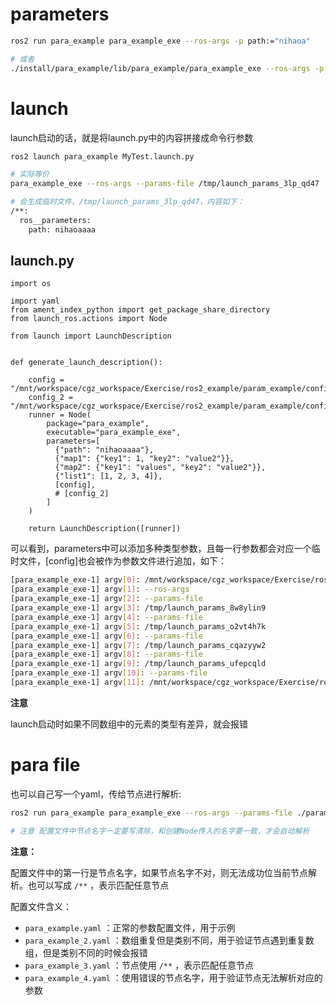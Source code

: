 # parameters

```bash
ros2 run para_example para_example_exe --ros-args -p path:="nihaoa"
```

```bash
# 或者
./install/para_example/lib/para_example/para_example_exe --ros-args -p path:="nihaoa"
```

# launch

launch启动的话，就是将launch.py中的内容拼接成命令行参数

```bash
ros2 launch para_example MyTest.launch.py

# 实际等价
para_example_exe --ros-args --params-file /tmp/launch_params_3lp_qd47

# 会生成临时文件，/tmp/launch_params_3lp_qd47，内容如下：
/**:
  ros__parameters:
    path: nihaoaaaa
```

## launch.py

```pythion
import os

import yaml
from ament_index_python import get_package_share_directory
from launch_ros.actions import Node

from launch import LaunchDescription


def generate_launch_description():

    config = "/mnt/workspace/cgz_workspace/Exercise/ros2_example/param_example/config/para_example.yaml"
    config_2 = "/mnt/workspace/cgz_workspace/Exercise/ros2_example/param_example/config/para_example_2.yaml"
    runner = Node(
        package="para_example",
        executable="para_example_exe",
        parameters=[
          {"path": "nihaoaaaa"},
          {"map1": {"key1": 1, "key2": "value2"}},
          {"map2": {"key1": "values", "key2": "value2"}},
          {"list1": [1, 2, 3, 4]},
          [config],
          # [config_2]
        ]
    )

    return LaunchDescription([runner])
```

可以看到，parameters中可以添加多种类型参数，且每一行参数都会对应一个临时文件，[config]也会被作为参数文件进行追加，如下：

```bash
[para_example_exe-1] argv[0]: /mnt/workspace/cgz_workspace/Exercise/ros2_example/install/para_example/lib/para_example/para_example_exe
[para_example_exe-1] argv[1]: --ros-args
[para_example_exe-1] argv[2]: --params-file
[para_example_exe-1] argv[3]: /tmp/launch_params_8w8ylin9
[para_example_exe-1] argv[4]: --params-file
[para_example_exe-1] argv[5]: /tmp/launch_params_o2vt4h7k
[para_example_exe-1] argv[6]: --params-file
[para_example_exe-1] argv[7]: /tmp/launch_params_cqazyyw2
[para_example_exe-1] argv[8]: --params-file
[para_example_exe-1] argv[9]: /tmp/launch_params_ufepcqld
[para_example_exe-1] argv[10]: --params-file
[para_example_exe-1] argv[11]: /mnt/workspace/cgz_workspace/Exercise/ros2_example/param_example/config/para_example.yaml

```

**注意**

launch启动时如果不同数组中的元素的类型有差异，就会报错

# para file

也可以自己写一个yaml，传给节点进行解析:

```bash
ros2 run para_example para_example_exe --ros-args --params-file ./param_example/config/para_example.yaml

# 注意 配置文件中节点名字一定要写清除，和创建Node传入的名字要一致，才会自动解析
```

**注意：** 

配置文件中的第一行是节点名字，如果节点名字不对，则无法成功位当前节点解析。也可以写成 `/**` ，表示匹配任意节点

配置文件含义：
* `para_example.yaml` ：正常的参数配置文件，用于示例
* `para_example_2.yaml` ：数组重复但是类别不同，用于验证节点遇到重复数组，但是类别不同的时候会报错
* `para_example_3.yaml` ：节点使用 `/**` ，表示匹配任意节点
* `para_example_4.yaml` ：使用错误的节点名字，用于验证节点无法解析对应的参数
